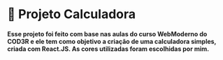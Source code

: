 # 🔢 Projeto Calculadora

#### Esse projeto foi feito com base nas aulas do curso WebModerno do COD3R e ele tem como objetivo a criação de uma calculadora simples, criada com React.JS. As cores utilizadas foram escolhidas por mim.
